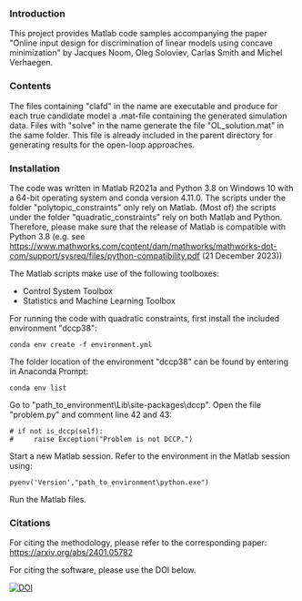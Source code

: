 ### Introduction

This project provides Matlab code samples accompanying the paper "Online input design for discrimination of linear
models using concave minimization" by Jacques Noom, Oleg Soloviev, Carlas Smith and Michel Verhaegen.



### Contents

The files containing "clafd" in the name are executable and produce for each true candidate model a .mat-file containing the generated simulation data. Files with "solve" in the name generate the file "OL_solution.mat" in the same folder. This file is already included in the parent directory for generating results for the open-loop approaches.



### Installation

The code was written in Matlab R2021a and Python 3.8 on Windows 10 with a 64-bit operating system and conda version 4.11.0. The scripts under the folder "polytopic_constraints" only rely on Matlab. (Most of) the scripts under the folder "quadratic_constraints" rely on both Matlab and Python. Therefore, please make sure that the release of Matlab is compatible with Python 3.8 (e.g. see https://www.mathworks.com/content/dam/mathworks/mathworks-dot-com/support/sysreq/files/python-compatibility.pdf (21 December 2023)) 



The Matlab scripts make use of the following toolboxes:
- Control System Toolbox
- Statistics and Machine Learning Toolbox



For running the code with quadratic constraints, first install the included environment "dccp38":

	conda env create -f environment.yml



The folder location of the environment "dccp38" can be found by entering in Anaconda Prompt:

	conda env list



Go to "path_to_environment\Lib\site-packages\dccp". Open the file "problem.py" and comment line 42 and 43:

    # if not is_dccp(self):
    #     raise Exception("Problem is not DCCP.")



Start a new Matlab session. Refer to the environment in the Matlab session using:

	pyenv('Version',"path_to_environment\python.exe")



Run the Matlab files.

### Citations

For citing the methodology, please refer to the corresponding paper:
https://arxiv.org/abs/2401.05782

For citing the software, please use the DOI below.

[![DOI](https://zenodo.org/badge/503260301.svg)](https://zenodo.org/doi/10.5281/zenodo.6642321)